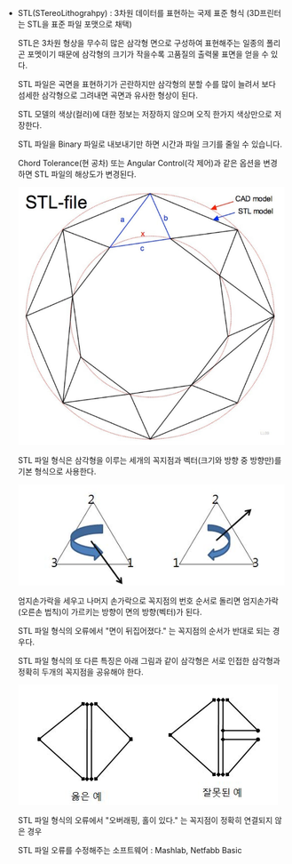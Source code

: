 - STL(STereoLithograhpy) : 3차원 데이터를 표현하는 국제 표준 형식 (3D프린터는 STL을 표준 파일 포맷으로 채택)

  STL은 3차원 형상을 무수히 많은 삼각형 면으로 구성하여 표현해주는 일종의 폴리곤 포멧이기 때문에 삼각형의 크기가 작을수록 고품질의 출력물 표면을 얻을 수 있다.

  STL 파일은 곡면을 표현하기가 곤란하지만 삼각형의 분할 수를 많이 늘려서 보다 섬세한 삼각형으로 그려내면 곡면과 유사한 형상이 된다.

  STL 모델의 색상(컬러)에 대한 정보는 저장하지 않으며 오직 한가지 색상만으로 저장한다.

  STL 파일을 Binary 파일로 내보내기만 하면 시간과 파일 크기를 줄일 수 있습니다. 

  Chord Tolerance(현 공차) 또는 Angular Control(각 제어)과 같은 옵션을 변경하면 STL 파일의 해상도가 변경된다.

  ![](./images/STL1.PNG)

  

  STL 파일 형식은 삼각형을 이루는 세개의 꼭지점과 벡터(크기와 방향 중 방향만)를 기본 형식으로 사용한다.

  ![](./images/STL2.PNG)

  엄지손가락을 세우고 나머지 손가락으로 꼭지점의 번호 순서로 돌리면 엄지손가락(오른손 법칙)이 가르키는 방향이 면의 방향(벡터)가 된다.

  STL 파일 형식의 오류에서 "면이 뒤집어졌다." 는 꼭지점의 순서가 반대로 되는 경우다.

  


  STL 파일 형식의 또 다른 특징은 아래 그림과 같이 삼각형은 서로 인접한 삼각형과 정확히 두개의 꼭지점을 공유해야 한다.

  ![](./images/STL3.PNG)

  STL 파일 형식의 오류에서 "오버래핑, 홀이 있다." 는 꼭지점이 정확히 연결되지 않은 경우


  STL 파일 오류를 수정해주는 소프트웨어 : Mashlab, Netfabb Basic